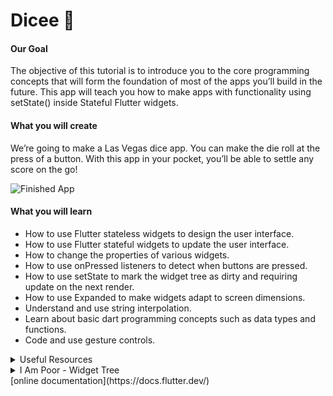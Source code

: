 # Dicee 🎲

#### Our Goal
The objective of this tutorial is to introduce you to the core programming concepts that will form the foundation of most of the apps you’ll build in the future. This app will teach you how to make apps with functionality using setState() inside Stateful Flutter widgets.

#### What you will create
We’re going to make a Las Vegas dice app. You can make the die roll at the press of a button. With this app in your pocket, you’ll be able to settle any score on the go!

![Finished App](https://github.com/londonappbrewery/Images/blob/master/dicee-demo.gif)

#### What you will learn
- How to use Flutter stateless widgets to design the user interface.
- How to use Flutter stateful widgets to update the user interface.
- How to change the properties of various widgets.
- How to use onPressed listeners to detect when buttons are pressed.
- How to use setState to mark the widget tree as dirty and requiring update on the next render.
- How to use Expanded to make widgets adapt to screen dimensions.
- Understand and use string interpolation.
- Learn about basic dart programming concepts such as data types and functions.
- Code and use gesture controls.

<details>
  <summary>Useful Resources</summary>
   
   1. [New Buttons and Button Themes](https://docs.flutter.dev/release/breaking-changes/buttons)
   2. [TextButton Widget](https://api.flutter.dev/flutter/material/TextButton-class.html)
   3. [ElevatedButton Widget](https://api.flutter.dev/flutter/material/ElevatedButton-class.html)
   5. [OutlinedButton Widget](https://api.flutter.dev/flutter/material/OutlinedButton-class.html)

</details>

<details>
  <summary>I Am Poor - Widget Tree</summary>
  <img src="./general_resources/mi_card_widget_tree.png" alt="Widget Tree - I Am Rich">

</details>
[online documentation](https://docs.flutter.dev/)
